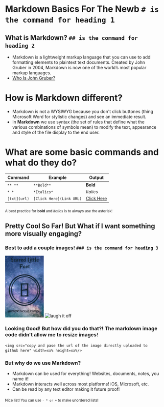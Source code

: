 # Markdown Basics For The Newb `# is the command for heading 1`

## What is Markdown? `## is the command for heading 2`
   - Markdown is a lightweight markup language that you can use to add formatting elements to plaintext text documents. 
   Created by John Gruber in 2004, Markdown is now one of the world’s most popular markup languages.
   - [Who Is John Gruber?](https://daringfireball.net/projects/markdown/)

# How is Markdown different?
  - Markdown is not a WYSIWYG because you don't click buttones (thing Microsoft Word for stylistic changes) and see an 
  immediate result.
  - In **Markdown** we use syntax (the set of rules that define what the various combinations of symbols mean) to 
  modify the text, appearance and style of the file display to the end user.
  
# What are some basic commands and what do they do?
  
|  **Command**  |  **Example**  |  **Output**  |
| ------- | ------- | ------ |
| `** **` | `**Bold**`  | **Bold** |
| `* *`    | `*Italics*` | *Italics* |
| ` [txt](url) `  | `[Click Here](Link URL)` |  [Click Here](https://iamandrewcarroll.github.io/reading-notes/)  |
<sub>A best practice for **bold** and *italics* is to always use the asterisk!</sub>
  
## Pretty Cool So Far!  But What if I want something more visually engaging?

### Best to add a couple images! `### is the command for heading 3`
  
<img src="3E1CB7AB-E6FB-4148-A0BB-075760EEBC43.PNG" alt="good times" width=25% height=25%/>

<img src="4901FE86-F0C2-4AE7-B884-4B7596351F95.png" alt="laugh it off" width=25% height=25%/>
  
### Looking Good!  But how did you do that?!  The markdown image code didn't allow me to resize images!
```
<img src="copy and pase the url of the image directly uploaded to github here" width=xx% height=xx%/>
```
  
### But why do we use Markdown?
- Markdown can be used for everything! Websites, documents, notes, you name it!
- Markdown interacts well across most platforms! iOS, Microsoft, etc.
- Can be read by any text editor making it future proof!
  
<sub>Nice list! You can use `- * or +` to make unordered lists!
      
      

  
  
  
